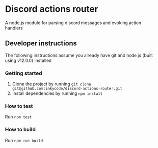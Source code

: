 # Discord actions router
A node.js module for parsing discord messages and evoking action handlers

## Developer instructions
The following instructions assume you already have git and node.js (built using v12.0.0) installed

### Getting started
1. Clone the project by running ```git clone git@github.com:inkycode/discord-actions-router.git```
2. Install dependencies by running ```npm install```

### How to test
Run ```npm test```

### How to build
Run ```npm run build```